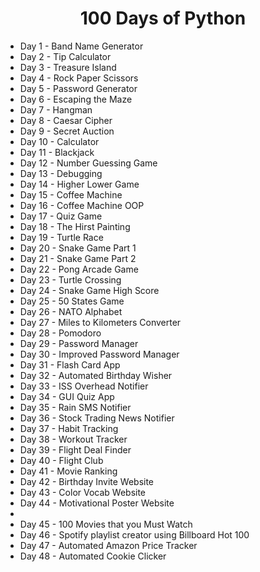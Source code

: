 <h1 align='center'> 100 Days of Python</h1>
<ul>
<li>Day 1 - Band Name Generator</li>
<li>Day 2 - Tip Calculator</li>
<li>Day 3 - Treasure Island</li>
<li>Day 4 - Rock Paper Scissors</li>
<li>Day 5 - Password Generator</li>
<li>Day 6 - Escaping the Maze</li>
<li>Day 7 - Hangman</li>
<li>Day 8 - Caesar Cipher</li>
<li>Day 9 - Secret Auction</li>
<li>Day 10 - Calculator</li>
<li>Day 11 - Blackjack</li>
<li>Day 12 - Number Guessing Game</li>
<li>Day 13 - Debugging</li>
<li>Day 14 - Higher Lower Game</li>
<li>Day 15 - Coffee Machine</li>
<li>Day 16 - Coffee Machine OOP</li>
<li>Day 17 - Quiz Game</li>
<li>Day 18 - The Hirst Painting</li>
<li>Day 19 - Turtle Race</li>
<li>Day 20 - Snake Game Part 1</li>
<li>Day 21 - Snake Game Part 2</li>
<li>Day 22 - Pong Arcade Game</li>
<li>Day 23 - Turtle Crossing</li>
<li>Day 24 - Snake Game High Score</li>
<li>Day 25 - 50 States Game</li>
<li>Day 26 - NATO Alphabet</li>
<li>Day 27 - Miles to Kilometers Converter</li>
<li>Day 28 - Pomodoro</li>
<li>Day 29 - Password Manager</li>
<li>Day 30 - Improved Password Manager</li>
<li>Day 31 - Flash Card App</li>
<li>Day 32 - Automated Birthday Wisher</li>
<li>Day 33 - ISS Overhead Notifier</li>
<li>Day 34 - GUI Quiz App</li>
<li>Day 35 - Rain SMS Notifier</li>
<li>Day 36 - Stock Trading News Notifier</li>
<li>Day 37 - Habit Tracking</li>
<li>Day 38 - Workout Tracker</li>
<li>Day 39 - Flight Deal Finder</li>
<li>Day 40 - Flight Club</li>
<li>Day 41 - Movie Ranking</li>
<li>Day 42 - Birthday Invite Website</li>
<li>Day 43 - Color Vocab Website</li>
<li>Day 44 - Motivational Poster Website<li>
<li>Day 45 - 100 Movies that you Must Watch</li>
<li>Day 46 - Spotify playlist creator using Billboard Hot 100</li>
<li>Day 47 - Automated Amazon Price Tracker</li>
<li>Day 48 - Automated Cookie Clicker</li>
</ul>